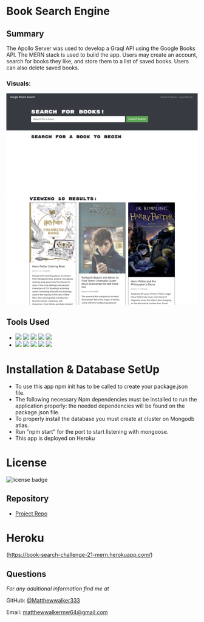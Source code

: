 # Book Search Engine

## Summary
The Apollo Server was used to develop a Graql API using the Google Books API. The MERN stack is used to build the app. Users may create an account, search for books they like, and store them to a list of saved books. Users can also delete saved books.

### Visuals:
![Screenshot](hw21-screenshot.PNG)
![Screenshot](hw21-1-screenshot.PNG)

## Tools Used
* <img src="https://img.shields.io/badge/ApolloServer-yellow" />
    <img src="https://img.shields.io/badge/Graphql-orange" />
    <img src="https://img.shields.io/badge/mongodb-blue"  />
    <img src="https://img.shields.io/badge/mongoose-blue"  />
    <img src="https://img.shields.io/badge/Heroku-green" />
* <img src="https://img.shields.io/badge/Javascript-yellow" />
    <img src="https://img.shields.io/badge/express-orange" />
    <img src="https://img.shields.io/badge/node.js-blue"  />
    <img src="https://img.shields.io/badge/React-blue"  />
    <img src="https://img.shields.io/badge/dotenv-green" />

# Installation & Database SetUp
* To use this app npm init has to be called to create your package.json file.
* The following necessary Npm dependencies must be installed to run the application properly: the needed dependencies will be found on the package.json file.
* To properly install the database you must create at cluster on Mongodb atlas.
* Run "npm start" for the port to start listening with mongoose.
* This app is deployed on Heroku

# License
![license badge](https://img.shields.io/badge/license-MIT-brightgreen)

## Repository

  - [Project Repo](https://github.com/Matthewwalker333/book_search_engine)

# Heroku
(https://book-search-challenge-21-mern.herokuapp.com/)

## Questions
*For any additional information find me at* 

GitHub: [@Matthewwalker333](https://github.com/Matthewwalker333/)

Email: [matthewwalkermw64@gmail.com](mailto:matthewwalkermw64@gmail.com)
